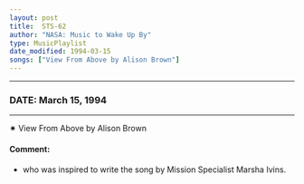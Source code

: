```yaml
---
layout: post
title:  STS-62
author: "NASA: Music to Wake Up By"
type: MusicPlaylist
date_modified: 1994-03-15
songs: ["View From Above by Alison Brown"]
---
```


----
### DATE: March 15, 1994
----
✷ View From Above by Alison Brown

#### Comment:
* who was inspired to write the song by Mission Specialist Marsha Ivins.



<br/>
<center>
	<a target="_blank"
	   href="https://twitter.com/intent/tweet?hashtags=Space,NASA,Playlist,NASAWakeupCalls,SpaceProgram&text={{ page.author}}, '{{ page.songs.first }}' {{ page.title }}, {{ page.date | date: '%B %d, %Y' }}. {{ site.url }}{{ page.url }}&via=nasawakeupcalls"><i class="fab fa-twitter" alt="Tweet this page" style="font-size: 1.3em;"></i></a>
	&nbsp; 	<i class="fas fa-user-astronaut" style="font-size: 1.5em;"></i> &nbsp;
    <a type="amzn" search="'View From Above by Alison Brown'" category="popular music">
    <i class="fab fa-amazon" style="font-size: 1.3em;"></i></a>
</center>
